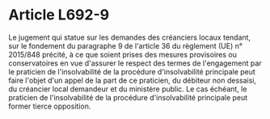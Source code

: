 # Article L692-9

<p>Le jugement qui statue sur les demandes des créanciers locaux tendant, sur le fondement du paragraphe 9 de l'article 36 du règlement (UE) n° 2015/848 précité, à ce que soient prises des mesures provisoires ou conservatoires en vue d'assurer le respect des termes de l'engagement par le praticien de l'insolvabilité de la procédure d'insolvabilité principale peut faire l'objet d'un appel de la part de ce praticien, du débiteur non dessaisi, du créancier local demandeur et du ministère public. Le cas échéant, le praticien de l'insolvabilité de la procédure d'insolvabilité principale peut former tierce opposition.</p>